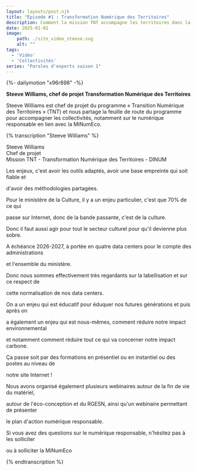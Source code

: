 ```yaml
---
layout: layouts/post.njk
title: "Épisode #1 : Transformation Numérique des Territoires"
description: Comment la mission TNT accompagne les territoires dans la transformation numérique et dans la mise en place des feuilles de routes numérique responsable ?
date: 2025-01-01
image:
    path: ./site_video_steeve.svg
    alt: ""
tags:
  - 'Vidéo'
  - 'Collectivités'
series: "Paroles d'experts saison 1"
---
```

<!-- intégraton vidéo dailymotion de la chaine de la DINUM -->
{%- dailymotion "x96r898" -%}

<!-- légende de la vidéo-->
**Steeve Williams, chef de projet Transformation Numérique des Territoires**

<!-- description-->
Steeve Williams est chef de projet du programme « Transition Numérique des Territoires » (TNT) et nous partage la feuille de route du programme pour accompagner les collectivités, notamment sur le numérique responsable en lien avec la MiNumEco.

<!-- transcription-->

{% transcription "Steeve Williams" %}
<p>
  Steeve Williams<br>
  Chef de projet<br>
  Mission TNT - Transformation Numérique des Territoires - DINUM
</p>

<p>Les enjeux, c'est avoir les outils adaptés, avoir une base empreinte qui soit fiable et</p>
<p>d'avoir des méthodologies partagées.</p>
<p>Pour le ministère de la Culture, il y a un enjeu particulier, c'est que 70% de ce qui</p>
<p>passe sur Internet, donc de la bande passante, c'est de la culture.</p>
<p>Donc il faut aussi agir pour tout le secteur culturel pour qu'il devienne plus sobre.</p>
<p>A échéance 2026-2027, à portée en quatre data centers pour le compte des administrations</p>
<p>et l'ensemble du ministère.</p>
<p>Donc nous sommes effectivement très regardants sur la labellisation et sur ce respect de</p>
<p>cette normalisation de nos data centers.</p>
<p>On a un enjeu qui est éducatif pour éduquer nos futures générations et puis après on</p>
<p>a également un enjeu qui est nous-mêmes, comment réduire notre impact environnemental</p>
<p>et notamment comment réduire tout ce qui va concerner notre impact carbone.</p>
<p>Ça passe soit par des formations en présentiel ou en instantiel ou des postes au niveau de</p>
<p>notre site Internet !</p>
<p>Nous avons organisé également plusieurs webinaires autour de la fin de vie du matériel,</p>
<p>autour de l'éco-conception et du RGESN, ainsi qu'un webinaire permettant de présenter</p>
<p>le plan d'action numérique responsable.</p>
<p>Si vous avez des questions sur le numérique responsable, n'hésitez pas à les solliciter</p>
<p>ou à solliciter la MiNumEco</p>
{% endtranscription %}
